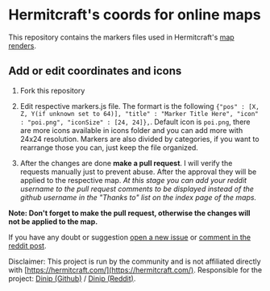 # Hermitcraft's coords for online maps

This repository contains the markers files used in Hermitcraft's [map renders](https://hermitcraftmaps.confusion.pt/).

## Add or edit coordinates and icons

1. Fork this repository

2. Edit respective markers.js file. The formart is the following `{"pos" : [X, Z, Y(if unknown set to 64)], "title" : "Marker Title Here", "icon" : "poi.png", "iconSize" : [24, 24]},`.
Default icon is `poi.png`, there are more icons available in icons folder and you can add more with 24x24 resolution. Markers are also divided by categories, if you want to rearrange those you can, just keep the file organized.

3. After the changes are done **make a pull request**.
I will verify the requests manually just to prevent abuse. After the approval they will be applied to the respective map.
*At this stage you can add your reddit username to the pull request comments to be displayed instead of the github username in the "Thanks to" list on the index page of the maps.*

**Note: Don't forget to make the pull request, otherwise the changes will not be applied to the map.**

If you have any doubt or suggestion [open a new issue](https://github.com/Dinip/hermitcraft/issues) or [comment in the reddit post](https://www.reddit.com/r/HermitCraft/comments/fijfa4/3d_maps_from_season_17_now_available/).

Disclaimer: This project is run by the community and is not affiliated directly with [https://hermitcraft.com/](https://hermitcraft.com/).
Responsible for the project: [Dinip (Github)](https://github.com/dinip) / [Dinip (Reddit)](https://reddit.com/user/Dinip12/).